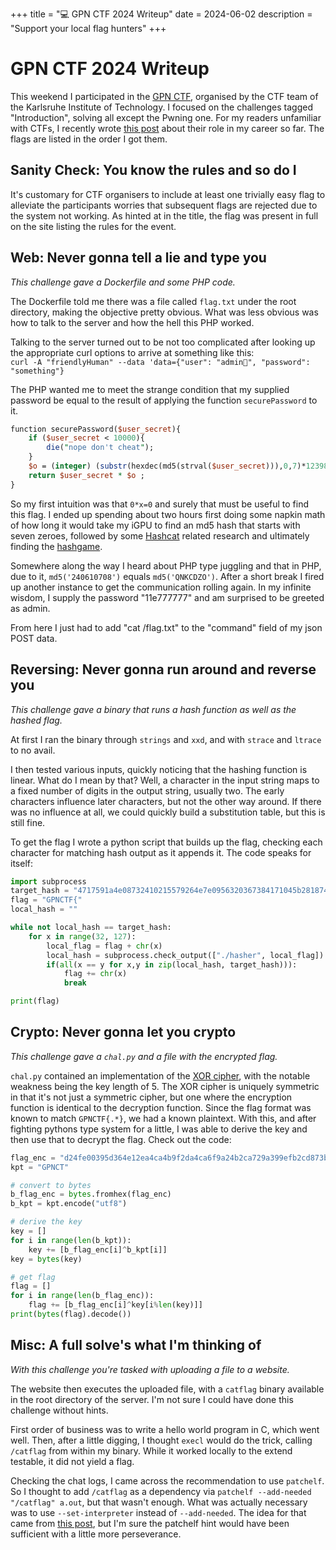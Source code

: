 +++
title = "💻 GPN CTF 2024 Writeup"
date = 2024-06-02
description = "Support your local flag hunters"
+++

# GPN CTF 2024 Writeup

This weekend I participated in the [GPN CTF](https://ctftime.org/event/2257), organised by the CTF team of the Karlsruhe Institute of Technology.
I focused on the challenges tagged "Introduction", solving all except the Pwning one.
For my readers unfamiliar with CTFs, I recently wrote [this post](https://port19.xyz/tech/ctf/) about their role in my career so far.
The flags are listed in the order I got them.

## Sanity Check: You know the rules and so do I

It's customary for CTF organisers to include at least one trivially easy flag to alleviate the participants worries that subsequent flags are rejected due to the system not working.
As hinted at in the title, the flag was present in full on the site listing the rules for the event.

## Web: Never gonna tell a lie and type you

*This challenge gave a Dockerfile and some PHP code.*

The Dockerfile told me there was a file called `flag.txt` under the root directory, making the objective pretty obvious.
What was less obvious was how to talk to the server and how the hell this PHP worked.

Talking to the server turned out to be not too complicated after looking up the appropriate curl options to arrive at something like this: \
`curl -A "friendlyHuman" --data 'data={"user": "admin🤠", "password": "something"}`

The PHP wanted me to meet the strange condition that my supplied password be equal to the result of applying the function `securePassword` to it.
```perl
function securePassword($user_secret){
    if ($user_secret < 10000){
        die("nope don't cheat");
    }
    $o = (integer) (substr(hexdec(md5(strval($user_secret))),0,7)*123981337);
    return $user_secret * $o ;
}
```

So my first intuition was that `0*x=0` and surely that must be useful to find this flag.
I ended up spending about two hours first doing some napkin math of how long it would take my iGPU to find an md5 hash that starts with seven zeroes, followed by some [Hashcat](https://hashcat.net/hashcat/) related research and ultimately finding the [hashgame](https://beneri.se/hashgame/).

Somewhere along the way I heard about PHP type juggling and that in PHP, due to it, `md5('240610708')` equals `md5('QNKCDZO')`.
After a short break I fired up another instance to get the communication rolling again.
In my infinite wisdom, I supply the password "11e777777" and am surprised to be greeted as admin.

From here I just had to add "cat /flag.txt" to the "command" field of my json POST data.

## Reversing: Never gonna run around and reverse you

*This challenge gave a binary that runs a hash function as well as the hashed flag.*

At first I ran the binary through `strings` and `xxd`, and with `strace` and `ltrace` to no avail.

I then tested various inputs, quickly noticing that the hashing function is linear. What do I mean by that?
Well, a character in the input string maps to a fixed number of digits in the output string, usually two.
The early characters influence later characters, but not the other way around.
If there was no influence at all, we could quickly build a substitution table, but this is still fine.

To get the flag I wrote a python script that builds up the flag, checking each character for matching hash output as it appends it.
The code speaks for itself:

```python
import subprocess
target_hash = "4717591a4e08732410215579264e7e0956320367384171045b28187402316e1a7243300f501946325a6a1f7810643b0a7e21566257083c63043404603f5763563e43"
flag = "GPNCTF{"
local_hash = ""

while not local_hash == target_hash:
    for x in range(32, 127):
        local_flag = flag + chr(x)
        local_hash = subprocess.check_output(["./hasher", local_flag]).decode()[:-1]
        if(all(x == y for x,y in zip(local_hash, target_hash))):
            flag += chr(x)
            break

print(flag)
```

## Crypto: Never gonna let you crypto

*This challenge gave a `chal.py` and a file with the encrypted flag.*

`chal.py` contained an implementation of the [XOR cipher](https://en.wikipedia.org/wiki/XOR_cipher), with the notable weakness being the key length of 5.
The XOR cipher is uniquely symmetric in that it's not just a symmetric cipher, but one where the encryption function is identical to the decryption function.
Since the flag format was known to match `GPNCTF{.*}`, we had a known plaintext.
With this, and after fighting pythons type system for a little, I was able to derive the key and then use that to decrypt the flag.
Check out the code:

```python
flag_enc = "d24fe00395d364e12ea4ca4b9f2da4ca6f9a24b2ca729a399efb2cd873b3ca7d9d1fb3a66a9b73a5b43e8f3d"
kpt = "GPNCT"

# convert to bytes
b_flag_enc = bytes.fromhex(flag_enc)
b_kpt = kpt.encode("utf8")

# derive the key
key = []
for i in range(len(b_kpt)):
    key += [b_flag_enc[i]^b_kpt[i]]
key = bytes(key)

# get flag
flag = []
for i in range(len(b_flag_enc)):
    flag += [b_flag_enc[i]^key[i%len(key)]]
print(bytes(flag).decode())
```

## Misc: A full solve's what I'm thinking of

*With this challenge you're tasked with uploading a file to a website.*

The website then executes the uploaded file, with a `catflag` binary available in the root directory of the server.
I'm not sure I could have done this challenge without hints.

First order of business was to write a hello world program in C, which went well.
Then, after a little digging, I thought `execl` would do the trick, calling `/catflag` from within my binary.
While it worked locally to the extend testable, it did not yield a flag.

Checking the chat logs, I came across the recommendation to use `patchelf`.
So I thought to add `/catflag` as a dependency via `patchelf --add-needed "/catflag" a.out`, but that wasn't enough.
What was actually necessary was to use `--set-interpreter` instead of `--add-needed`.
The idea for that came from [this post](http://klamp.works/2016/04/15/code-exec-ldd.html), but I'm sure the patchelf hint would have been sufficient with a little more perseverance.
